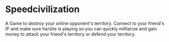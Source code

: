 Speedcivilization
=================

A Game to destroy your online opponent's territory. Connect to your friend's IP and make sure he/she is playing so you can quickly militarize and gain money to attack your friend's territory or defend your territory.
